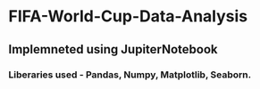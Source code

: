 # FIFA-World-Cup-Data-Analysis
## Implemneted using JupiterNotebook 
### Liberaries used - Pandas, Numpy, Matplotlib, Seaborn.

